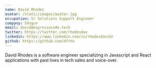 ```yaml
---
name: David Rhodes
avatar: /static/images/avatar.jpg
occupation: Sr Solutions Support Engineer
company: Shogun
email: david@espressocode.tech
twitter: https://twitter.com/rhodesdav
linkedin: https://www.linkedin.com/in/rhodesdavid/
github: https://github.com/dfrho
---
```


David Rhodes is a software engineer specializing in Javascript and React applications with past lives in tech sales and voice-over.
